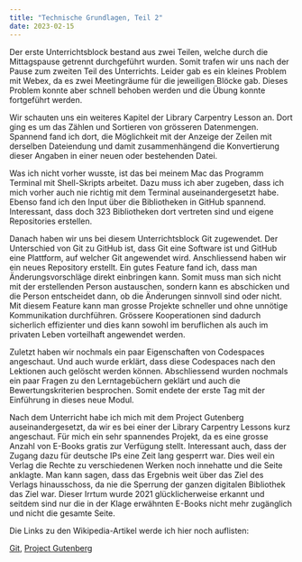 ```yaml
---
title: "Technische Grundlagen, Teil 2"
date: 2023-02-15
---
```


Der erste Unterrichtsblock bestand aus zwei Teilen, welche durch die Mittagspause getrennt durchgeführt wurden. Somit trafen wir uns nach der Pause zum zweiten Teil des Unterrichts. Leider gab es ein kleines Problem mit Webex, da es zwei Meetingräume für die jeweiligen Blöcke gab. Dieses Problem konnte aber schnell behoben werden und die Übung konnte fortgeführt werden.

Wir schauten uns ein weiteres Kapitel der Library Carpentry Lesson an. Dort ging es um das Zählen und Sortieren von grösseren Datenmengen. Spannend fand ich dort, die Möglichkeit mit der Anzeige der Zeilen mit derselben Dateiendung und damit zusammenhängend die Konvertierung dieser Angaben in einer neuen oder bestehenden Datei.

Was ich nicht vorher wusste, ist das bei meinem Mac das Programm Terminal mit Shell-Skripts arbeitet. Dazu muss ich aber zugeben, dass ich mich vorher auch nie richtig mit dem Terminal auseinandergesetzt habe. Ebenso fand ich den Input über die Bibliotheken in GitHub spannend. Interessant, dass doch 323 Bibliotheken dort vertreten sind und eigene Repositories erstellen.

Danach haben wir uns bei diesem Unterrichtsblock Git zugewendet. Der Unterschied von Git zu GitHub ist, dass Git eine Software ist und GitHub eine Plattform, auf welcher Git angewendet wird. Anschliessend haben wir ein neues Repository erstellt. Ein gutes Feature fand ich, dass man Änderungsvorschläge direkt einbringen kann. Somit muss man sich nicht mit der erstellenden Person austauschen, sondern kann es abschicken und die Person entscheidet dann, ob die Änderungen sinnvoll sind oder nicht. Mit diesem Feature kann man grosse Projekte schneller und ohne unnötige Kommunikation durchführen. Grössere Kooperationen sind dadurch sicherlich effizienter und dies kann sowohl im beruflichen als auch im privaten Leben vorteilhaft angewendet werden.

Zuletzt haben wir nochmals ein paar Eigenschaften von Codespaces angeschaut. Und auch wurde erklärt, dass diese Codespaces nach den Lektionen auch gelöscht werden können. Abschliessend wurden nochmals ein paar Fragen zu den Lerntagebüchern geklärt und auch die Bewertungskriterien besprochen. Somit endete der erste Tag mit der Einführung in dieses neue Modul.

Nach dem Unterricht habe ich mich mit dem Project Gutenberg auseinandergesetzt, da wir es bei einer der Library Carpentry Lessons kurz angeschaut. Für mich ein sehr spannendes Projekt, da es eine grosse Anzahl von E-Books gratis zur Verfügung stellt. Interessant auch, dass der Zugang dazu für deutsche IPs eine Zeit lang gesperrt war. Dies weil ein Verlag die Rechte zu verschiedenen Werken noch innehatte und die Seite anklagte. Man kann sagen, dass das Ergebnis weit über das Ziel des Verlags hinausschoss, da nie die Sperrung der ganzen digitalen Bibliothek das Ziel war. Dieser Irrtum wurde 2021 glücklicherweise erkannt und seitdem sind nur die in der Klage erwähnten E-Books nicht mehr zugänglich und nicht die gesamte Seite.

Die Links zu den Wikipedia-Artikel werde ich hier noch auflisten:

[Git](https://de.wikipedia.org/wiki/Git),
[Project Gutenberg](https://de.wikipedia.org/wiki/Project_Gutenberg)
